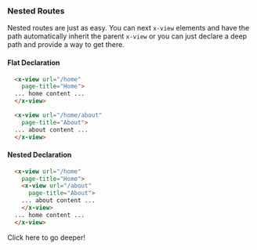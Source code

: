 ### Nested Routes

Nested routes are just as easy. You can next ```x-view``` elements and have the path automatically inherit the parent ```x-view``` or you can just declare a deep path and provide a way to get there.

#### Flat Declaration

````html
  <x-view url="/home"
    page-title="Home">
  ... home content ...
  </x-view>

  <x-view url="/home/about"
    page-title="About">
  ... about content ...
  </x-view>
````

#### Nested Declaration

````html
  <x-view url="/home"
    page-title="Home">
    <x-view url="/about"
      page-title="About">
    ... about content ...
    </x-view>
  ... home content ...
  </x-view>
````
  
<ion-item>
  <ion-icon slot="start" name="trending-down-outline"></ion-icon>
  <x-link href="/navigation/static/nesting/deep">
    Click here to go deeper!
  </x-link>
</ion-item>